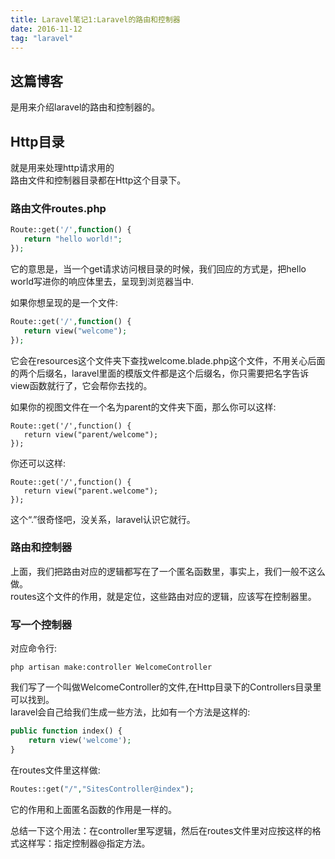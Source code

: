 ```yaml
---
title: Laravel笔记1:Laravel的路由和控制器
date: 2016-11-12
tag: "laravel"
---
```


## 这篇博客
是用来介绍laravel的路由和控制器的。

## Http目录

就是用来处理http请求用的   
路由文件和控制器目录都在Http这个目录下。    


### 路由文件routes.php

```php
Route::get('/',function() {
   return "hello world!"; 
});
```

它的意思是，当一个get请求访问根目录的时候，我们回应的方式是，把hello world写进你的响应体里去，呈现到浏览器当中.    

如果你想呈现的是一个文件:     

```php
Route::get('/',function() {
   return view("welcome"); 
});
```

它会在resources这个文件夹下查找welcome.blade.php这个文件，不用关心后面的两个后缀名，laravel里面的模版文件都是这个后缀名，你只需要把名字告诉view函数就行了，它会帮你去找的。    

如果你的视图文件在一个名为parent的文件夹下面，那么你可以这样:    

```
Route::get('/',function() {
   return view("parent/welcome"); 
});
```
你还可以这样:    
```
Route::get('/',function() {
   return view("parent.welcome"); 
});
```
这个“.”很奇怪吧，没关系，laravel认识它就行。    

### 路由和控制器
上面，我们把路由对应的逻辑都写在了一个匿名函数里，事实上，我们一般不这么做。       
routes这个文件的作用，就是定位，这些路由对应的逻辑，应该写在控制器里。    
    
### 写一个控制器
对应命令行:    

```
php artisan make:controller WelcomeController
```

我们写了一个叫做WelcomeController的文件,在Http目录下的Controllers目录里可以找到。    
laravel会自己给我们生成一些方法，比如有一个方法是这样的:    

```php
public function index() {
    return view('welcome');
}
```

在routes文件里这样做:  

```php
Routes::get("/","SitesController@index");
```

它的作用和上面匿名函数的作用是一样的。
   
总结一下这个用法：在controller里写逻辑，然后在routes文件里对应按这样的格式这样写：指定控制器@指定方法。    





